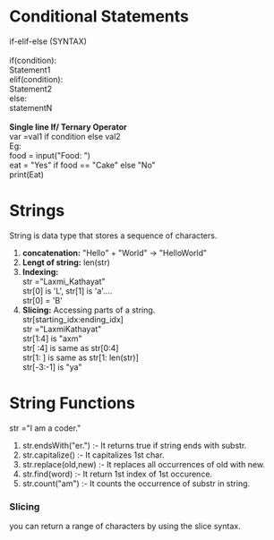 # Conditional Statements
if-elif-else (SYNTAX)
<br><br>
if(condition):
<br>
Statement1
<br>
elif(condition):
<br>
Statement2
<br>
else:
<br>
statementN
<br><br>
<b>Single line If/ Ternary Operator</b><br>
var =val1 if  condition  else val2 <br>
Eg:<br>
food = input("Food: ")<br>
eat = "Yes" if food == "Cake" else "No"<br>
print(Eat)

# Strings
 String is data type that stores a sequence of characters.<br>
 1. <b>concatenation:</b> "Hello" + "World" -> "HelloWorld"<br>
 2. <b>Lengt of string:</b> len(str)
 3. <b>Indexing:</b><br>str ="Laxmi_Kathayat" <br> str[0] is 'L', str[1] is 'a'....<br>
 str[0] = 'B'
 4. <b>Slicing:</b> Accessing parts of a string.<br>
 str[starting_idx:ending_idx]<br>
 str ="LaxmiKathayat" <br>
 str[1:4] is "axm" <br>
 str[ :4] is same as str[0:4] <br>
 str[1: ] is same as str[1: len(str)]<br>
 str[-3:-1] is "ya"<br>

 # String Functions
str ="I am a coder."<br>
1. str.endsWith("er.") :- It returns true if string ends with substr.
2. str.capitalize() :- It capitalizes 1st char.
3. str.replace(old,new) :- It replaces all occurrences of old with new.
4. str.find(word) :- It return 1st index of 1st occurence.
5. str.count("am") :- It counts the occurrence of substr in string.
### Slicing
you can return a range of characters by using the slice syntax.